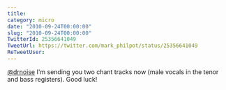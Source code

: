 ```yaml
---
title: 
category: micro
date: "2010-09-24T00:00:00"
slug: "2010-09-24T00:00:00"
TwitterId: 25356641049
TweetUrl: https://twitter.com/mark_philpot/status/25356641049
ReTweetUser: 
---
```


[@drnoise](https://twitter.com/drnoise) I'm sending you two chant tracks now (male vocals in the tenor and bass registers). Good luck!